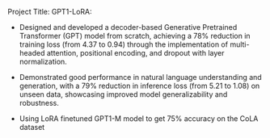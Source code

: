Project Title: GPT1-LoRA:
  
*  Designed and developed a decoder-based Generative Pretrained Transformer (GPT) model from scratch, achieving a 78% reduction in training loss (from 4.37 to 0.94) through the implementation of multi-headed attention, positional encoding, and dropout with layer normalization.
  
*  Demonstrated good performance in natural language understanding and generation, with a 79% reduction in inference loss (from 5.21 to 1.08) on unseen data, showcasing improved model generalizability and robustness.

*  Using LoRA finetuned GPT1-M model to get 75% accuracy on the CoLA dataset
